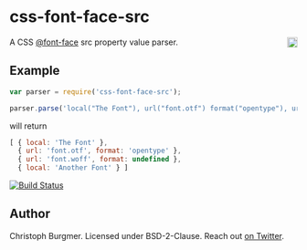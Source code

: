 css-font-face-src
=================

<a href="https://www.npmjs.org/package/css-font-face-src">
    <img src="https://badge.fury.io/js/css-font-face-src.svg"
         align="right" alt="NPM version" height="18">
</a>

A CSS [@font-face](https://developer.mozilla.org/en-US/docs/Web/CSS/@font-face) src property value parser.

Example
-------

```js
var parser = require('css-font-face-src');

parser.parse('local("The Font"), url("font.otf") format("opentype"), url("font.woff"), local("Another Font")');
```

will return

```js
[ { local: 'The Font' },
  { url: 'font.otf', format: 'opentype' },
  { url: 'font.woff', format: undefined },
  { local: 'Another Font' } ]
```

[![Build Status](https://travis-ci.org/cburgmer/css-font-face-src.svg?branch=master)](https://travis-ci.org/cburgmer/css-font-face-src)

Author
------
Christoph Burgmer. Licensed under BSD-2-Clause. Reach out [on Twitter](https://twitter.com/cburgmer).

